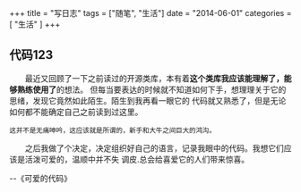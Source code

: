 +++
title = "写日志"
tags = ["随笔", "生活"]
date = "2014-06-01"
categories = [
  "生活"
]
+++
## 代码123
&emsp;&emsp;最近又回顾了一下之前读过的开源类库，本有着**这个类库我应该能理解了，能够熟练使用了**的想法。
但每当要表达的时候就不知道如何下手，想理理关于它的思绪，发现它竟然如此陌生。陌生到我再看一眼它的
代码就又熟悉了，但是无论如何都不能确定自己之前读到过这里。

```
这并不是无痛呻吟，这应该就是所谓的，新手和大牛之间巨大的鸿沟。
```

&emsp;&emsp;之后我做了个决定，决定组织好自己的语言，记录我眼中的代码。我想它们应该是活泼可爱的，温顺中并不失
调皮.总会给喜爱它的人们带来惊喜。

--《可爱的代码》


